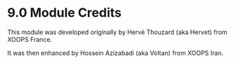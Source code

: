 # 9.0 Module Credits

This module was developed originally by Hervé Thouzard (aka Hervet) from XOOPS France.

It was then enhanced by Hossein Azizabadi (aka Voltan) from XOOPS Iran. 

